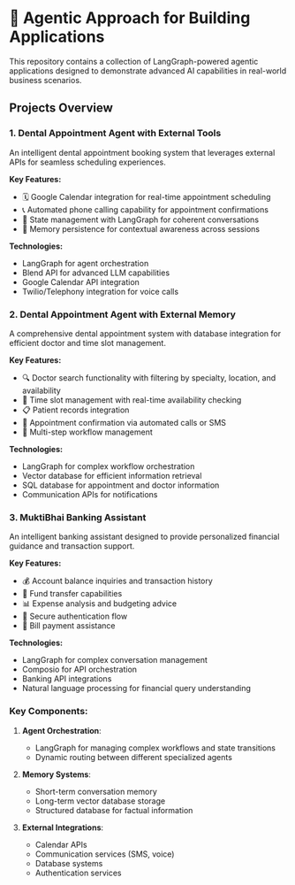 # 🚀 Agentic Approach for Building Applications

This repository contains a collection of LangGraph-powered agentic applications designed to demonstrate advanced AI capabilities in real-world business scenarios.

## Projects Overview

### 1. Dental Appointment Agent with External Tools

An intelligent dental appointment booking system that leverages external APIs for seamless scheduling experiences.

**Key Features:**
- 🗓️ Google Calendar integration for real-time appointment scheduling
- 📞 Automated phone calling capability for appointment confirmations
- 🔄 State management with LangGraph for coherent conversations
- 🧠 Memory persistence for contextual awareness across sessions

**Technologies:**
- LangGraph for agent orchestration
- Blend API for advanced LLM capabilities
- Google Calendar API integration
- Twilio/Telephony integration for voice calls

### 2. Dental Appointment Agent with External Memory

A comprehensive dental appointment system with database integration for efficient doctor and time slot management.

**Key Features:**
- 🔍 Doctor search functionality with filtering by specialty, location, and availability
- 📅 Time slot management with real-time availability checking
- 📋 Patient records integration
- 📱 Appointment confirmation via automated calls or SMS
- 🔄 Multi-step workflow management

**Technologies:**
- LangGraph for complex workflow orchestration
- Vector database for efficient information retrieval
- SQL database for appointment and doctor information
- Communication APIs for notifications

### 3. MuktiBhai Banking Assistant

An intelligent banking assistant designed to provide personalized financial guidance and transaction support.

**Key Features:**
- 💰 Account balance inquiries and transaction history
- 💸 Fund transfer capabilities
- 📊 Expense analysis and budgeting advice
- 🔐 Secure authentication flow
- 🧾 Bill payment assistance

**Technologies:**
- LangGraph for complex conversation management
- Composio for API orchestration
- Banking API integrations
- Natural language processing for financial query understanding

### Key Components:

1. **Agent Orchestration**:
   - LangGraph for managing complex workflows and state transitions
   - Dynamic routing between different specialized agents

2. **Memory Systems**:
   - Short-term conversation memory
   - Long-term vector database storage
   - Structured database for factual information

3. **External Integrations**:
   - Calendar APIs
   - Communication services (SMS, voice)
   - Database systems
   - Authentication services


